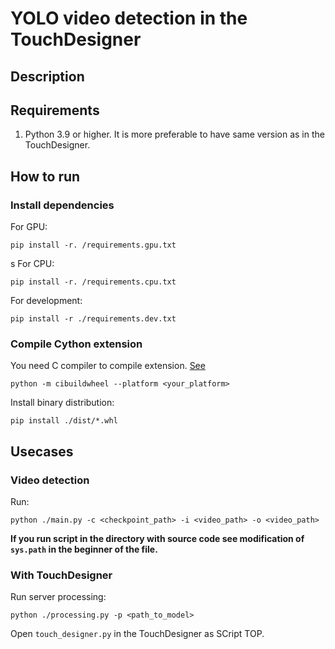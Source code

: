 # YOLO video detection in the TouchDesigner

## Description


## Requirements

1. Python 3.9 or higher. It is more preferable to have same version as in the TouchDesigner.

## How to run

### Install dependencies

For GPU:
```
pip install -r. /requirements.gpu.txt
```
s
For CPU:
```
pip install -r. /requirements.cpu.txt
```

For development:
```
pip install -r ./requirements.dev.txt
```

### Compile Cython extension

You need C compiler to compile extension. [See](https://docs.cython.org/en/latest/src/quickstart/install.html#installing-cython)

```
python -m cibuildwheel --platform <your_platform>
```

Install binary distribution:
```
pip install ./dist/*.whl
```

## Usecases

### Video detection
Run:
```
python ./main.py -c <checkpoint_path> -i <video_path> -o <video_path>
```

**If you run script in the directory with source code see modification of `sys.path` in the beginner of the file.**

### With TouchDesigner

Run server processing:
```
python ./processing.py -p <path_to_model>
```

Open `touch_designer.py` in the TouchDesigner as SCript TOP.